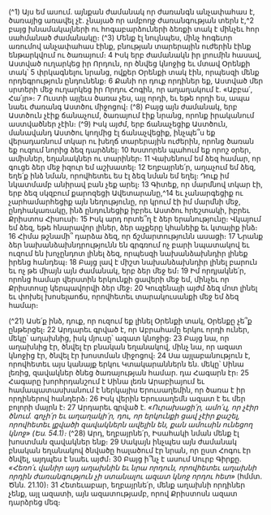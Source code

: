 
(^1) Այս եմ ասում. այնքան ժամանակ որ ժառանգն անչափահաս է, ծառայից առավել չէ. չնայած որ ամբողջ
ժառանգության տերն է,^2 բայց խնամակալների ու հոգաբարձուների ձեռքի տակ է մինչեւ հոր սահմանած ժամանակը։
(^3) Մենք էլ նույնպես, մինչ հոգեւոր առումով անչափահաս էինք, բնության տարերային ուժերին էինք ենթարկվում ու
ծառայում։ 4 Իսկ երբ ժամանակն իր լրումին հասավ, Աստված ուղարկեց իր Որդուն, որ ծնվեց կնոջից եւ մտավ Օրենքի
տակ՝ 5 փրկագնելու նրանց, ովքեր Օրենքի տակ էին, որպեսզի մենք որդեգրություն ընդունենք։ 6 Քանի որ դուք որդիներ
եք, Աստված մեր սրտերի մեջ ուղարկեց իր Որդու Հոգին, որ աղաղակում է. «Աբբա՛, Հա՛յր»։ 7 Ուստի այլեւս ծառա չես,
այլ որդի, եւ եթե որդի ես, ապա նաեւ ժառանգ Աստծու միջոցով։
(^8) Բայց այն ժամանակ, երբ Աստծուն չէիք ճանաչում, ծառայում էիք նրանց, որոնք իրականում աստվածներ չէին։
(^9) Իսկ այժմ, երբ ճանաչեցիք Աստծուն, մանավանդ Աստծու կողմից էլ ճանաչվեցիք, ինչպե՞ս եք վերադառնում տկար ու
խեղճ տարերային ուժերին, որոնց ծառան եք ուզում նորից ձեզ դարձնել։ 10 Խստորեն պահում եք որոշ օրեր, ամիսներ,
եղանակներ ու տարիներ։ 11 Վախենում եմ ձեզ համար, որ գուցե ձեր մեջ իզուր եմ աշխատել։ 12 Եղբայրնե՛ր, աղաչում եմ
ձեզ, եղե՛ք ինձ նման, որովհետեւ ես էլ ձեզ նման եմ եղել։ Դուք իմ նկատմամբ անիրավ բան չեք արել։ 13 Գիտեք, որ
մարմնով տկար էի, երբ ձեզ սկզբում քարոզեցի Ավետարանը,^14 եւ չանարգեցիք ու չարհամարհեցիք այն նեղությունը, որ
կրում էի իմ մարմնի մեջ, ընդհակառակը, ինձ ընդունեցիք իբրեւ Աստծու հրեշտակի, իբրեւ Քրիստոս Հիսուսի։ 15 Իսկ արդ
որտե՞ղ է ձեր երանությունը։ Վկայում եմ ձեզ, եթե հնարավոր լիներ, ձեր աչքերը կհանեիք եւ կտայիք ինձ։ 16 Հիմա
թշնամի՞ դարձա ձեզ, որ ճշմարտությունն ասացի։ 17 Նրանք ձեր նախանձախնդրությունն են գրգռում ոչ բարի
նպատակով եւ ուզում են խոչընդոտ լինել ձեզ, որպեսզի նախանձախնդիր լինեք իրենց հանդեպ։ 18 Բայց լավ է միշտ
նախանձախնդիր լինել բարուն եւ ոչ թե միայն այն ժամանակ, երբ ձեր մեջ եմ։ 19 Իմ որդյակնե՛ր, որոնց համար վերստին
երկունքի ցավերի մեջ եմ, մինչեւ որ Քրիստոսը կերպավորվի ձեր մեջ։ 20 Կուզենայի այժմ ձեզ մոտ լինել եւ փոխել
խոսելաոճս, որովհետեւ տարակուսանքի մեջ եմ ձեզ համար։


(^21) Ասե՛ք ինձ, դուք, որ ուզում եք լինել Օրենքի տակ, Օրենքը չե՞ք ընթերցել։ 22 Արդարեւ գրված է, որ Աբրահամը երկու
որդի ուներ, մեկը՝ աղախնից, իսկ մյուսը՝ ազատ կնոջից։ 23 Բայց նա, որ աղախնից էր, ծնվել էր բնական եղանակով, մինչ
նա, որ ազատ կնոջից էր, ծնվել էր խոստման միջոցով։ 24 Սա այլաբանություն է, որովհետեւ այս կանայք երկու
Կտակարաններն են. մեկը՝ Սինա լեռից, զավակներ ծնեց ծառայության համար. դա Հագարն էր։ 25 Հագարը
խորհրդանշում է Սինա լեռն Արաբիայում եւ համապատասխանում է ներկայիս Երուսաղեմին, որ ծառա է իր որդիներով
հանդերձ։ 26 Իսկ վերին Երուսաղեմն ազատ է եւ մեր բոլորի մայրն է։ 27 Արդարեւ գրված է.
_«Ուրախացի՛ր, ամո՛ւլ, որ չէիր ծնում.
գոչի՛ր եւ աղաղակի՛ր, դու, որ երկունքի ցավ չէիր քաշել,
որովհետեւ լքվածի զավակներն ավելին են, քան ամուսին ունեցող կնոջ» (Ես. 54.1)։_
(^28) Արդ, եղբայրնե՛ր, Իսահակի նման մենք էլ խոստման զավակներ ենք։ 29 Սակայն ինչպես այն ժամանակ բնական
եղանակով ծնվածը հալածում էր նրան, որ ըստ Հոգու էր ծնվել, այդպես է նաեւ այժմ։ 30 Բայց ի՞նչ է ասում Սուրբ
Գիրքը. _«Հեռո՛ւ վանիր այդ աղախնին եւ նրա որդուն, որովհետեւ աղախնի որդին ժառանգություն չի ստանալու ազատ կնոջ
որդու հետ»_ (հմմտ. Ծնն. 21.10)։ 31 Հետեւաբար, եղբայրնե՛ր, մենք աղախնի որդիներ չենք, այլ ազատի, այն ազատությամբ,
որով Քրիստոսն ազատ դարձրեց մեզ։
